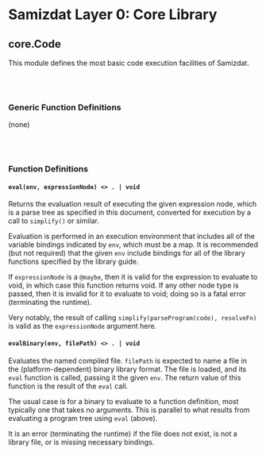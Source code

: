 Samizdat Layer 0: Core Library
==============================

core.Code
---------

This module defines the most basic code execution facilities of
Samizdat.

<br><br>
### Generic Function Definitions

(none)


<br><br>
### Function Definitions

#### `eval(env, expressionNode) <> . | void`

Returns the evaluation result of executing the given expression node,
which is a parse tree as specified in this document, converted for
execution by a call to `simplify()` or similar.

Evaluation is performed in an execution environment that includes all of the
variable bindings indicated by `env`, which must be a map.
It is recommended (but not required) that the given `env` include
bindings for all of the library functions specified by the library guide.

If `expressionNode` is a `@maybe`, then it is valid for the expression to
evaluate to void, in which case this function returns void. If any other node
type is passed, then it is invalid for it to evaluate to void; doing so is
a fatal error (terminating the runtime).

Very notably, the result of calling `simplify(parseProgram(code), resolveFn)`
is valid as the `expressionNode` argument here.

#### `evalBinary(env, filePath) <> . | void`

Evaluates the named compiled file. `filePath` is expected to name
a file in the (platform-dependent) binary library format. The file
is loaded, and its `eval` function is called, passing it the given
`env`. The return value of this function is the result of the `eval`
call.

The usual case is for a binary to evaluate to a function definition,
most typically one that takes no arguments. This is parallel to what
results from evaluating a program tree using `eval` (above).

It is an error (terminating the runtime) if the file does not exist,
is not a library file, or is missing necessary bindings.
